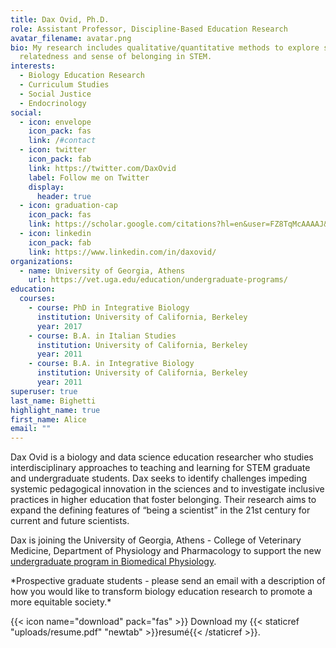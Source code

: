 ```yaml
---
title: Dax Ovid, Ph.D.
role: Assistant Professor, Discipline-Based Education Research
avatar_filename: avatar.png
bio: My research includes qualitative/quantitative methods to explore students'
  relatedness and sense of belonging in STEM.
interests:
  - Biology Education Research
  - Curriculum Studies
  - Social Justice
  - Endocrinology
social:
  - icon: envelope
    icon_pack: fas
    link: /#contact
  - icon: twitter
    icon_pack: fab
    link: https://twitter.com/DaxOvid
    label: Follow me on Twitter
    display:
      header: true
  - icon: graduation-cap
    icon_pack: fas
    link: https://scholar.google.com/citations?hl=en&user=FZ8TqMcAAAAJ&view_op=list_works&sortby=pubdate
  - icon: linkedin
    icon_pack: fab
    link: https://www.linkedin.com/in/daxovid/
organizations:
  - name: University of Georgia, Athens
    url: https://vet.uga.edu/education/undergraduate-programs/
education:
  courses:
    - course: PhD in Integrative Biology
      institution: University of California, Berkeley
      year: 2017
    - course: B.A. in Italian Studies
      institution: University of California, Berkeley
      year: 2011
    - course: B.A. in Integrative Biology
      institution: University of California, Berkeley
      year: 2011
superuser: true
last_name: Bighetti
highlight_name: true
first_name: Alice
email: ""
---
```

Dax Ovid is a biology and data science education researcher who studies interdisciplinary approaches to teaching and learning for STEM graduate and undergraduate students. Dax seeks to identify challenges impeding systemic pedagogical innovation in the sciences and to investigate inclusive practices in higher education that foster belonging. Their research aims to expand the defining features of “being a scientist” in the 21st century for current and future scientists. 

Dax is joining the University of Georgia, Athens - College of Veterinary Medicine, Department of Physiology and Pharmacology to support the new [undergraduate program in Biomedical Physiology](https://vet.uga.edu/education/undergraduate-programs/).

\*P﻿rospective graduate students - please send an email with a description of how you would like to transform biology education research to promote a more equitable society.\*

{{< icon name="download" pack="fas" >}} Download my {{< staticref "uploads/resume.pdf" "newtab" >}}resumé{{< /staticref >}}.
